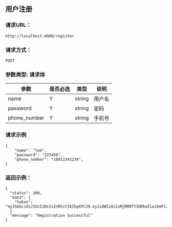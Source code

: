## 用户注册


### 请求URL：
```
http://localhost:4000/register
```

### 请求方式：
```
POST
```

### 参数类型: 请求体
| 参数 | 是否必选 | 类型 | 说明 |
|--|--|--|--|
| name | Y | string | 用户名 |
| password | Y | string | 密码 |
| phone_number | Y | string | 手机号 |

### 请求示例
```
{
	"name": "tom",
	"password": "123456",
	"phone_number": "18812341234",
}
```

### 返回示例：

	{
	  "status": 200,
	  "data": {
	    "token": "eyJhbGciOiJIUzI1NiIsInR5cCI6IkpXVCJ9.eyJzdWIiOiIxMjM0NTY3ODkwIiwibmFtZSI6IkpvaG4gRG9lIiwiaWF0IjoxNTE2MjM5MDIyfQ.SflKxwRJSMeKKF2QT4fwpMeJf36POk6yJV_adQssw5c",
	  }
	  "message": "Registration Successful"
	}

<!--stackedit_data:
eyJoaXN0b3J5IjpbLTE3MDYxODkwNjhdfQ==
-->